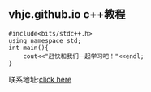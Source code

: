 ## vhjc.github.io c++教程
```
#include<bits/stdc++.h>
using namespace std;
int main(){
    cout<<"赶快和我们一起学习吧！"<<endl;
}
```
联系地址:<a href="hack.chat/?vhjc">click here</a>
